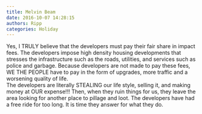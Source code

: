 ```yaml
---
title: Melvin Beam
date: 2016-10-07 14:28:15
authors: Ripp
categories: Holiday
---
```


 Yes, I TRULY believe that the developers must pay their fair share in impact fees.  The developers impose high density housing developments that stresses the infrastructure such as the roads, utilities, and services such as police and garbage.  Because developers are not made to pay these fees, WE THE PEOPLE have to pay in the form of upgrades, more traffic and a worsening quality of life.  
The developers are literally STEALING our life style, selling it, and making money at OUR expense!!!   Then, when they ruin things for us, they leave the area looking for another place to pillage and loot. The developers have had a free ride for too long.  It is time they answer for what they do.